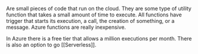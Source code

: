 Are small pieces of code that run on the cloud. They are some type of utility function that takes a small amount of time to execute. All functions have trigger that starts its execution, a call, the creation of something, or a message. Azure functions are really inexpensive. 

In Azure there is a free tier that allows a million executions per month. There is also an option to go [[Serverless]].